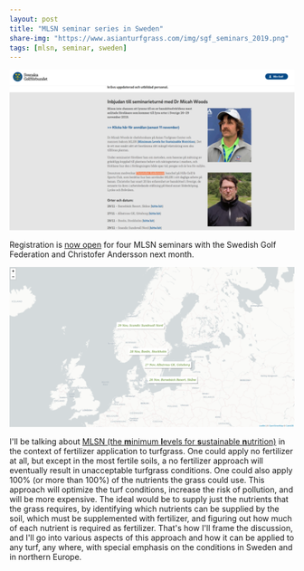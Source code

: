 ```yaml
---
layout: post
title: "MLSN seminar series in Sweden"
share-img: "https://www.asianturfgrass.com/img/sgf_seminars_2019.png"
tags: [mlsn, seminar, sweden]
---
```

[![screenshot of sgf mlsn seminar announcement nov 2019](/img/sgf_seminars_2019.png)](https://golf.se/for-klubben/utbildning/jobba-med-golfbanan/)

Registration is [now open](https://golf.se/for-klubben/utbildning/jobba-med-golfbanan/) for four MLSN seminars with the Swedish Golf Federation and Christofer Andersson next month.

[![mlsn seminar map sweden nov 2019](/img/se_seminar_map.png)](http://www.calendar.asianturfgrass.com/mlsn_seminar_map_se_2019.html)

I'll be talking about [MLSN (the **m**inimum **l**evels for **s**ustainable **n**utrition)](https://www.asianturfgrass.com/2018-02-03-new-mlsn-cheat-sheet/) in the context of fertilizer application to turfgrass. One could apply no fertilizer at all, but except in the most fertile soils, a no fertilizer approach will eventually result in unacceptable turfgrass conditions. One could also apply 100% (or more than 100%) of the nutrients the grass could use. This approach will optimize the turf conditions, increase the risk of pollution, and will be more expensive. The ideal would be to supply just the nutrients that the grass requires, by identifying which nutrients can be supplied by the soil, which must be supplemented with fertilizer, and figuring out how much of each nutrient is required as fertilizer. That's how I'll frame the discussion, and I'll go into various aspects of this approach and how it can be applied to any turf, any where, with special emphasis on the conditions in Sweden and in northern Europe.





